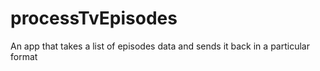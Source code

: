 # processTvEpisodes
An app that takes a list of episodes data and sends it back in a particular format 
